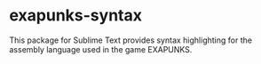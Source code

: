 # exapunks-syntax
This package for Sublime Text provides syntax highlighting for the assembly language used in the game EXAPUNKS.
